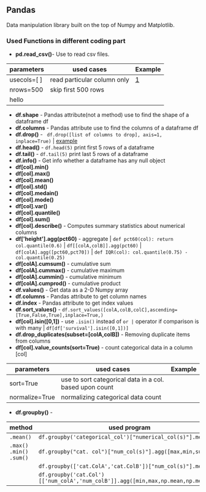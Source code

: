 ## Pandas
Data manipulation library built on the top of Numpy and Matplotlib. 

### Used Functions in different coding part
* **pd.read_csv()**- Use to read csv files.

|parameters | used cases                  |Example  |
|-----------|-----------------------------|---------|
|usecols=[ ]|read particular column only  |[1](https://www.youtube.com/)|
|nrows=500  |skip first 500 rows          |         |
|hello      |                             |         |

* **df.shape** - Pandas attribute(not a method) use to find the shape of a dataframe df
* **df.columns** - Pandas attribute use to find the columns of a dataframe df
* **df.drop()** - ` df.drop([list of columns to drop], axis=1, inplace=True)` | [example](https://www.youtube.com/)
* **df.head()** - `df.head(5)` print first 5 rows of a dataframe
* **df.tail()** - `df.tail(5)` print last 5 rows of a dataframe
* **df.info()** - Get info whether a dataframe has any null object
* **df[col].min()**
* **df[col].max()**
* **df[col].mean()**
* **df[col].std()**
* **df[col].medain()**
* **df[col].mode()**
* **df[col].var()**
* **df[col].quantile()**
* **df[col].sum()**
* **df[col].describe()** - Computes summary statistics about numerical columns
* **df['height'].agg(pct60)** - aggregate | `def pct60(col): return col.quantile(0.6)` | `df[[colA,colB]].agg(pct60)` | `df[colA].agg([pct60,pct70])` | `def IQR(col): col.quantile(0.75) - col.quantile(0.25)`
* **df[colA].cumsum()** - cumulative sum
* **df[colA].cummax()** - cumulative maximum
* **df[colA].cummin()** - cumulative minimum
* **df[colA].cumprod()** - cumulative product
* **df.values()** - Get data as a 2-D Numpy array
* **df.columns** - Pandas attribute to get column names
* **df.index** - Pandas attribute to get index values
* **df.sort_values()** - `df.sort_values([colA,colB,colC],ascending=[True,False,True],inplace=True,)`
* **df[col].isin([0,1])** - use `.isin()` instead of `or |` operator if comparison is with many | `df[df['survival'].isin([0,1])]`
* **df.drop_duplicates(subset=[colA,colB])** - Removing duplicate items from columns
* **df[col].value_counts(sort=True)** - count categorical data in a column [col] 

|parameters | used cases                  |Example  |
|-----------|-----------------------------|---------|
|sort=True  |use to sort categorical data in a col. based upon count| |
|normalize=True|normalizing categorical data count| |

* **df.groupby()** - 

|method     |used program                 |Example  |
|-----------|-----------------------------|---------|
|`.mean()`  | `df.groupby('categorical_col')["numerical_col(s)"].mean()` |  |
|`.max() .min() .sum()`|`df.groupby("cat. col")["num_col(s)"].agg([max,min,sum])`|  |
|  | `df.groupby(['cat.ColA','cat.ColB'])["num_col(s)"].mean()`|  |
|  |`df.groupby('cat.Col')[['num_colA','num_colB']].agg([min,max,np.mean,np.median])`|  |
